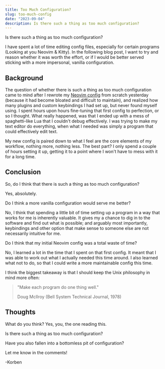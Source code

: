 ```yaml
---
title: Too Much Configuration?
slug: too-much-config
date: "2023-09-04"
description: Is there such a thing as too much configuration?
---
```


Is there such a thing as too much configuration?

I have spent a lot of time editing config files, especially for certain programs (Looking at you Neovim & Kitty).
In the following blog post, I want to try and reason whether it was worth the effort, or if I would be better served sticking with a more impersonal, vanilla configuration.

## Background

The question of whether there is such a thing as too much configuration came to mind after I rewrote my [Neovim config](https://github.com/korbexmachina/nvim) from scratch yesterday (because it had become bloated and difficult to maintain), and realized how many plugins and custom keybindings I had set up, but never found myself using.
I spent hours upon hours fine-tuning that first config to perfection, or so I thought. What really happened, was that I ended up with a mess of spaghetti-like Lua that I couldn't debug effectively. I was trying to make my text editor do everything, when what I needed was simply a program that could effectively edit text.

My new config is paired down to what I feel are the core elements of my workflow, nothing more, nothing less. The best part? I only spend a couple of hours setting it up, getting it to a point where I won't have to mess with it for a long time.

## Conclusion

So, do I think that there is such a thing as too much configuration?

Yes, absolutely.

Do I think a more vanilla configuration would serve me better?

No, I think that spending a little bit of time setting up a program in a way that works for me is inherently valuable. It gives my a chance to dig in to the software and find out what is possible; and arguably most importantly, keybindings and other option that make sense to someone else are not necessarily intuitive for me.

Do I think that my initial Neovim config was a total waste of time?

No, I learned a lot in the time that I spent on that first config. It meant that I was able to work out what I actually needed this time around.
I also learned what not to do, so that I could write a more maintainable config this time.

I think the biggest takeaway is that I should keep the Unix philosophy in mind more often:

> "Make each program do one thing well."
>
> Doug McIlroy (Bell System Technical Journal, 1978)

## Thoughts

What do you think? Yes, you, the one reading this.

Is there such a thing as too much configuration?

Have you also fallen into a bottomless pit of configuration?

Let me know in the comments!

-Korben
